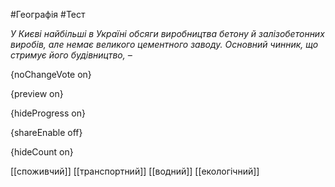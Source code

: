#Географія #Тест

*У Києві найбільші в Україні обсяги виробництва бетону й залізобетонних виробів, але немає великого цементного заводу. Основний чинник, що стримує його будівництво, –*

{noChangeVote on}

{preview on}

{hideProgress on}

{shareEnable off}

{hideCount on}

[[споживчий]]
[[транспортний]]
[[водний]]
[[екологічний]]
